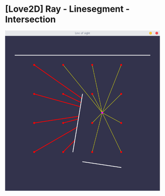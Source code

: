 [Love2D] Ray - Linesegment - Intersection
=========================================

![Screenshot](/screenshot.png?raw=true "Screenshot")
